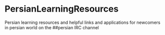 # PersianLearningResources
Persian learning resources and helpful links and applications for newcomers in persian world on the ##persian IRC channel
